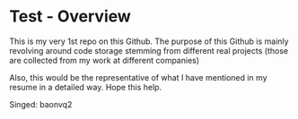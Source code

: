 # Test - Overview
This is my very 1st repo on this Github. The purpose of this Github is mainly revolving around code storage stemming from different real projects (those are collected from my work at different companies)

Also, this would be the representative of what I have mentioned in my resume in a detailed way. Hope this help.

Singed: baonvq2
